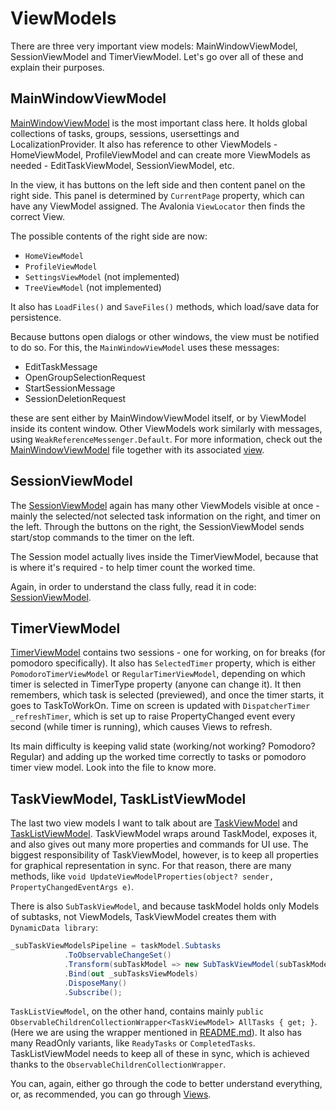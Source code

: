 # ViewModels

There are three very important view models: MainWindowViewModel,
SessionViewModel and TimerViewModel. Let's go over all of these and explain their purposes.

## MainWindowViewModel

[MainWindowViewModel](../../src/ViewModels/MainWindowViewModel.cs) is the most important class here.
It holds global collections of tasks, groups, sessions, usersettings and LocalizationProvider.
It also has reference to other ViewModels - HomeViewModel, ProfileViewModel and can create more
ViewModels as needed - EditTaskViewModel, SessionViewModel, etc.

In the view, it has buttons on the left side and then content panel on the right side. This panel
is determined by `CurrentPage` property, which can have any ViewModel assigned. The Avalonia
`ViewLocator` then finds the correct View.

The possible contents of the right side are now:

 - `HomeViewModel`
 - `ProfileViewModel`
 - `SettingsViewModel` (not implemented)
 - `TreeViewModel` (not implemented)

It also has `LoadFiles()` and `SaveFiles()` methods, which load/save data for persistence.

Because buttons open dialogs or other windows, the view must be notified to do so. For this,
the `MainWindowViewModel` uses these messages:

 - EditTaskMessage
 - OpenGroupSelectionRequest
 - StartSessionMessage
 - SessionDeletionRequest

these are sent either by MainWindowViewModel itself, or by ViewModel inside its content window.
Other ViewModels work similarly with messages, using `WeakReferenceMessenger.Default`.
For more information, check out the [MainWindowViewModel](../../src/ViewModels/MainWindowViewModel.cs)
file together with its associated [view](../../src/Views/MainWindow.axaml.cs).

## SessionViewModel

The [SessionViewModel](../../src/ViewModels/SessionViewModels/SessionViewModel.cs)
again has many other ViewModels visible at once - mainly the selected/not selected
task information on the right, and timer on the left. Through the buttons on the right,
the SessionViewModel sends start/stop commands to the timer on the left.

The Session model actually lives inside the TimerViewModel, because that is
where it's required - to help timer count the worked time.

Again, in order to understand the class fully, read it in code:
[SessionViewModel](../../src/ViewModels/SessionViewModels/SessionViewModel.cs).

## TimerViewModel

[TimerViewModel](../../src/ViewModels/SessionViewModels/Timer/TimerViewModel.cs) contains
two sessions - one for working, on for breaks (for pomodoro specifically). It also has
`SelectedTimer` property, which is either `PomodoroTimerViewModel` or `RegularTimerViewModel`, depending on
which timer is selected in TimerType property (anyone can change it). It then remembers,
which task is selected (previewed), and once the timer starts, it goes to TaskToWorkOn. Time on
screen is updated with `DispatcherTimer _refreshTimer`, which is set up to raise
PropertyChanged event every second (while timer is running), which causes Views to refresh.

Its main difficulty is keeping valid state (working/not working? Pomodoro? Regular) and adding up
the worked time correctly to tasks or pomodoro timer view model. Look into the file to know more.

## TaskViewModel, TaskListViewModel

The last two view models I want to talk about are
[TaskViewModel](../../src/ViewModels/ItemViewModels/TaskViewModel.cs) and
[TaskListViewModel](../../src/ViewModels/ItemViewModels/TaskListViewModel.cs).
TaskViewModel wraps around TaskModel, exposes it, and also gives out many more properties and
commands for UI use.  The biggest responsibility of TaskViewModel, however,
is to keep all properties for graphical representation
in sync. For that reason, there are many methods,
like `void UpdateViewModelProperties(object? sender, PropertyChangedEventArgs e)`.

There is also `SubTaskViewModel`, and because taskModel holds only Models of subtasks, not
ViewModels, TaskViewModel creates them with `DynamicData library`:

```C#
_subTaskViewModelsPipeline = taskModel.Subtasks
            .ToObservableChangeSet()
            .Transform(subTaskModel => new SubTaskViewModel(subTaskModel, Localization))
            .Bind(out _subTasksViewModels)
            .DisposeMany()
            .Subscribe();
```

`TaskListViewModel`, on the other hand, contains mainly
`public ObservableChildrenCollectionWrapper<TaskViewModel> AllTasks { get; }`.
(Here we are using the wrapper mentioned in [README.md](README.md)). It also has many
ReadOnly variants, like `ReadyTasks` or `CompletedTasks`. TaskListViewModel needs to keep all of these
in sync, which is achieved thanks to the `ObservableChildrenCollectionWrapper`.

You can, again, either go through the code to better understand everything, or, as recommended, you can go through
[Views](ViewsDocs.md).
